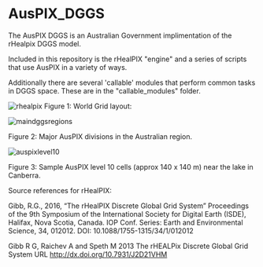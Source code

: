 # AusPIX_DGGS
The AusPIX DGGS is an Australian Government implimentation of the rHealpix DGGS model.

Included in this repository is the rHealPIX "engine" and a series of scripts that use AusPIX in a variety of ways.

Additionally there are several 'callable' modules that perform common tasks in DGGS space. These are in the "callable_modules" folder.


![rhealpix](https://user-images.githubusercontent.com/23160509/53066271-23aa4680-3523-11e9-8e6c-2f042f9befbf.png)
Figure 1: World Grid layout:

![maindggsregions](https://user-images.githubusercontent.com/23160509/53380635-35c43300-39c2-11e9-90ea-e457d03b8726.png)

Figure 2: Major AusPIX divisions in the Australian region.

![auspixlevel10](https://user-images.githubusercontent.com/23160509/53381199-1cbc8180-39c4-11e9-86d2-8a7a12b50faf.png)

Figure 3:  Sample AusPIX level 10 cells (approx 140 x 140 m) near the lake in Canberra.

Source references for rHealPIX:

Gibb, R.G., 2016, “The rHealPIX Discrete Global Grid System” Proceedings of the 9th Symposium of the International Society for Digital Earth (ISDE), Halifax, Nova Scotia, Canada. IOP Conf. Series: Earth and Environmental Science, 34, 012012. DOI: 10.1088/1755-1315/34/1/012012

Gibb R G, Raichev A and Speth M 2013 The rHEALPix Discrete Global Grid System URL http://dx.doi.org/10.7931/J2D21VHM



